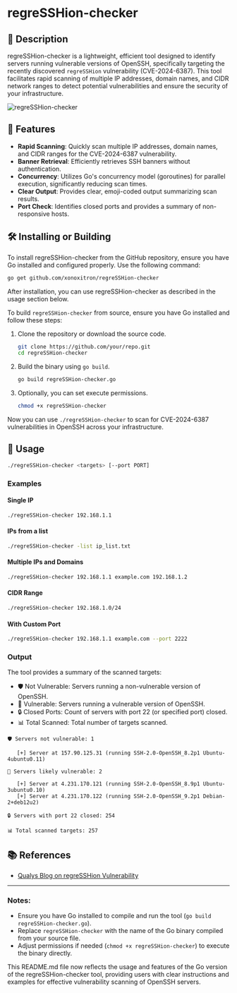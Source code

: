 # regreSSHion-checker

## 📜 Description

regreSSHion-checker is a lightweight, efficient tool designed to identify servers running vulnerable versions of OpenSSH, specifically targeting the recently discovered `regreSSHion` vulnerability (CVE-2024-6387). This tool facilitates rapid scanning of multiple IP addresses, domain names, and CIDR network ranges to detect potential vulnerabilities and ensure the security of your infrastructure.

![regreSSHion-checker](https://github.com/xonoxitron/regreSSHion-checker/blob/main/banner.png?raw=true)

## 🌟 Features

- **Rapid Scanning**: Quickly scan multiple IP addresses, domain names, and CIDR ranges for the CVE-2024-6387 vulnerability.
- **Banner Retrieval**: Efficiently retrieves SSH banners without authentication.
- **Concurrency**: Utilizes Go's concurrency model (goroutines) for parallel execution, significantly reducing scan times.
- **Clear Output**: Provides clear, emoji-coded output summarizing scan results.
- **Port Check**: Identifies closed ports and provides a summary of non-responsive hosts.

## 🛠️ Installing or Building

To install regreSSHion-checker from the GitHub repository, ensure you have Go installed and configured properly. Use the following command:

```bash
go get github.com/xonoxitron/regreSSHion-checker
```

After installation, you can use regreSSHion-checker as described in the usage section below.

To build `regreSSHion-checker` from source, ensure you have Go installed and follow these steps:

1. Clone the repository or download the source code.
   ```bash
   git clone https://github.com/your/repo.git
   cd regreSSHion-checker
   ```

2. Build the binary using `go build`.
   ```bash
   go build regreSSHion-checker.go
   ```

3. Optionally, you can set execute permissions.
   ```bash
   chmod +x regreSSHion-checker
   ```

Now you can use `./regreSSHion-checker` to scan for CVE-2024-6387 vulnerabilities in OpenSSH across your infrastructure.

## 🚀 Usage

```bash
./regreSSHion-checker <targets> [--port PORT]
```

### Examples

#### Single IP

```bash
./regreSSHion-checker 192.168.1.1
```

#### IPs from a list

```bash
./regreSSHion-checker -list ip_list.txt
```

#### Multiple IPs and Domains

```bash
./regreSSHion-checker 192.168.1.1 example.com 192.168.1.2
```

#### CIDR Range

```bash
./regreSSHion-checker 192.168.1.0/24
```

#### With Custom Port

```bash
./regreSSHion-checker 192.168.1.1 example.com --port 2222
```

### Output

The tool provides a summary of the scanned targets:

- 🛡️ Not Vulnerable: Servers running a non-vulnerable version of OpenSSH.
- 🚨 Vulnerable: Servers running a vulnerable version of OpenSSH.
- 🔒 Closed Ports: Count of servers with port 22 (or specified port) closed.
- 📊 Total Scanned: Total number of targets scanned.

```text
🛡️ Servers not vulnerable: 1

   [+] Server at 157.90.125.31 (running SSH-2.0-OpenSSH_8.2p1 Ubuntu-4ubuntu0.11)

🚨 Servers likely vulnerable: 2

   [+] Server at 4.231.170.121 (running SSH-2.0-OpenSSH_8.9p1 Ubuntu-3ubuntu0.10)
   [+] Server at 4.231.170.122 (running SSH-2.0-OpenSSH_9.2p1 Debian-2+deb12u2)

🔒 Servers with port 22 closed: 254

📊 Total scanned targets: 257
```

## 📚 References
- [Qualys Blog on regreSSHion Vulnerability](https://blog.qualys.com/vulnerabilities-threat-research/2024/07/01/regresshion-remote-unauthenticated-code-execution-vulnerability-in-openssh-server)

---

### Notes:

- Ensure you have Go installed to compile and run the tool (`go build regreSSHion-checker.go`).
- Replace `regreSSHion-checker` with the name of the Go binary compiled from your source file.
- Adjust permissions if needed (`chmod +x regreSSHion-checker`) to execute the binary directly.

This README.md file now reflects the usage and features of the Go version of the regreSSHion-checker tool, providing users with clear instructions and examples for effective vulnerability scanning of OpenSSH servers.